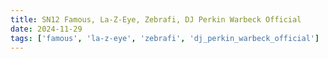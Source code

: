 ```yaml
---
title: SN12 Famous, La-Z-Eye, Zebrafi, DJ Perkin Warbeck Official
date: 2024-11-29
tags: ['famous', 'la-z-eye', 'zebrafi', 'dj_perkin_warbeck_official']
---
```


